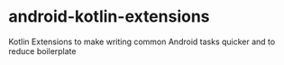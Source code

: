 # android-kotlin-extensions
Kotlin Extensions to make writing common Android tasks quicker and to reduce boilerplate
